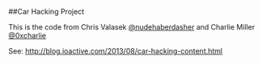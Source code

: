 ##Car Hacking Project

This is the code from Chris Valasek [@nudehaberdasher](http://www.twitter.com/nudehaberdasher)  and Charlie Miller [@0xcharlie](http://www.twitter.com/0xcharlie)

See: http://blog.ioactive.com/2013/08/car-hacking-content.html
